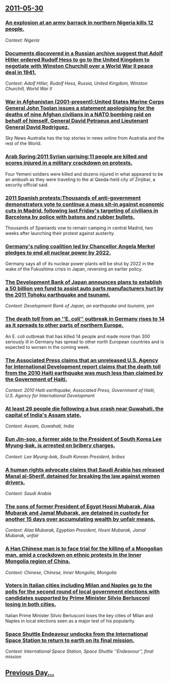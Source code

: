 ## [2011-05-30](/news/2011/05/30/index.md)

### [An explosion at an army barrack in northern Nigeria kills 12 people. ](/news/2011/05/30/an-explosion-at-an-army-barrack-in-northern-nigeria-kills-12-people.md)
_Context: Nigeria_

### [Documents discovered in a Russian archive suggest that Adolf Hitler ordered Rudolf Hess to go to the United Kingdom to negotiate with Winston Churchill over a World War II peace deal in 1941. ](/news/2011/05/30/documents-discovered-in-a-russian-archive-suggest-that-adolf-hitler-ordered-rudolf-hess-to-go-to-the-united-kingdom-to-negotiate-with-winsto.md)
_Context: Adolf Hitler, Rudolf Hess, Russia, United Kingdom, Winston Churchill, World War II_

### [War in Afghanistan (2001-present):United States Marine Corps General John Toolan issues a statement apologising for the deaths of nine Afghan civilians in a NATO bombing raid on behalf of himself, General David Petraeus and Lieutenant General David Rodriguez. ](/news/2011/05/30/war-in-afghanistan-2001apresent-punited-states-marine-corps-general-john-toolan-issues-a-statement-apologising-for-the-deaths-of-nine-af.md)
Sky News Australia has the top stories in news online from Australia and the rest of the World.

### [Arab Spring:2011 Syrian uprising:11 people are killed and scores injured in a military crackdown on protests. ](/news/2011/05/30/arab-spring-p2011-syrian-uprising-p11-people-are-killed-and-scores-injured-in-a-military-crackdown-on-protests.md)
Four Yemeni soldiers were killed and dozens injured in what appeared to be an ambush as they were traveling to the al Qaeda-held city of Zinjibar, a security official said.

### [2011 Spanish protests:Thousands of anti-government demonstrators vote to continue a mass sit-in against economic cuts in Madrid, following last Friday's targeting of civilians in Barcelona by police with batons and rubber bullets. ](/news/2011/05/30/2011-spanish-protests-pthousands-of-anti-government-demonstrators-vote-to-continue-a-mass-sit-in-against-economic-cuts-in-madrid-following.md)
Thousands of Spaniards vow to remain camping in central Madrid, two weeks after launching their protest against austerity.

### [Germany's ruling coalition led by Chancellor Angela Merkel pledges to end all nuclear power by 2022. ](/news/2011/05/30/germany-s-ruling-coalition-led-by-chancellor-angela-merkel-pledges-to-end-all-nuclear-power-by-2022.md)
Germany says all of its nuclear power plants will be shut by 2022 in the wake of the Fukushima crisis in Japan, reversing an earlier policy.

### [The Development Bank of Japan announces plans to establish a 50 billion yen fund to assist auto parts manufacturers hurt by the 2011 Tohoku earthquake and tsunami. ](/news/2011/05/30/the-development-bank-of-japan-announces-plans-to-establish-a-50-billion-yen-fund-to-assist-auto-parts-manufacturers-hurt-by-the-2011-tahoku.md)
_Context: Development Bank of Japan, an earthquake and tsunami, yen_

### [The death toll from an ''E. coli'' outbreak in Germany rises to 14 as it spreads to other parts of northern Europe. ](/news/2011/05/30/the-death-toll-from-an-e-coli-outbreak-in-germany-rises-to-14-as-it-spreads-to-other-parts-of-northern-europe.md)
An E. coli outbreak that has killed 14 people and made more than 300 seriously ill in Germany has spread to other north European countries and is expected to worsen in the coming week.

### [The Associated Press claims that an unreleased U.S. Agency for International Development report claims that the death toll from the 2010 Haiti earthquake was much less than claimed by the Government of Haiti. ](/news/2011/05/30/the-associated-press-claims-that-an-unreleased-u-s-agency-for-international-development-report-claims-that-the-death-toll-from-the-2010-hai.md)
_Context: 2010 Haiti earthquake, Associated Press, Government of Haiti, U.S. Agency for International Development_

### [At least 26 people die following a bus crash near Guwahati, the capital of India's Assam state. ](/news/2011/05/30/at-least-26-people-die-following-a-bus-crash-near-guwahati-the-capital-of-india-s-assam-state.md)
_Context: Assam, Guwahati, India_

### [Eun Jin-soo, a former aide to the President of South Korea Lee Myung-bak, is arrested on bribery charges. ](/news/2011/05/30/eun-jin-soo-a-former-aide-to-the-president-of-south-korea-lee-myung-bak-is-arrested-on-bribery-charges.md)
_Context: Lee Myung-bak, South Korean President, bribes_

### [A human rights advocate claims that Saudi Arabia has released Manal al-Sherif, detained for breaking the law against women drivers. ](/news/2011/05/30/a-human-rights-advocate-claims-that-saudi-arabia-has-released-manal-al-sherif-detained-for-breaking-the-law-against-women-drivers.md)
_Context: Saudi Arabia_

### [The sons of former President of Egypt Hosni Mubarak, Alaa Mubarak and Jamal Mubarak, are detained in custody for another 15 days over accumulating wealth by unfair means. ](/news/2011/05/30/the-sons-of-former-president-of-egypt-hosni-mubarak-alaa-mubarak-and-jamal-mubarak-are-detained-in-custody-for-another-15-days-over-accumu.md)
_Context: Alaa Mubarak, Egyptian President, Hosni Mubarak, Jamal Mubarak, unfair_

### [A Han Chinese man is to face trial for the killing of a Mongolian man, amid a crackdown on ethnic protests in the Inner Mongolia region of China. ](/news/2011/05/30/a-han-chinese-man-is-to-face-trial-for-the-killing-of-a-mongolian-man-amid-a-crackdown-on-ethnic-protests-in-the-inner-mongolia-region-of-c.md)
_Context: Chinese, Chinese, Inner Mongolia, Mongolia_

### [Voters in Italian cities including Milan and Naples go to the polls for the second round of local government elections with candidates supported by Prime Minister Silvio Berlusconi losing in both cities. ](/news/2011/05/30/voters-in-italian-cities-including-milan-and-naples-go-to-the-polls-for-the-second-round-of-local-government-elections-with-candidates-suppo.md)
Italian Prime Minister Silvio Berlusconi loses the key cities of Milan and Naples in local elections seen as a major test of his popularity.

### [Space Shuttle Endeavour undocks from the International Space Station to return to earth on its final mission. ](/news/2011/05/30/space-shuttle-endeavour-undocks-from-the-international-space-station-to-return-to-earth-on-its-final-mission.md)
_Context: International Space Station, Space Shuttle ''Endeavour'', final mission_

## [Previous Day...](/news/2011/05/29/index.md)

